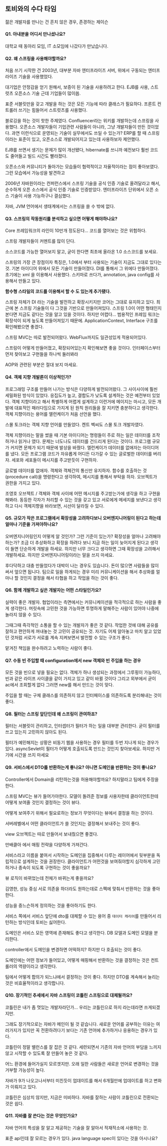 ## 토비와의 수다 타임

젊은 개발자를 만나는 건 흔치 않은 경우, 존경하는 제이슨

#### Q1. 아내분을 어디서 만나셨나요?

대학교 때 동아리 모임, IT 소모임에 나갔다가 만났습니다.



#### Q2. 왜 스프링을 사용해야할까요?

처음 쓰기 시작한 건 2003년, 대부분 자바 엔터프라이즈 서버, 위에서 구동되는 엔터프라이즈 기술을 사용했었다.

대기업은 안정감을 얻기 원해서, 보증이 된 기술을 사용하려고 한다. EJB를 사용, 스트럿츠 오픈소스 기술 근데 기업들이 많이씀.

표준 서블릿만을 갖고 개발을 하는 것은 모든 기능에 따라 클래스가 필요하다. 프론트 컨트롤러 쓰기는 힘들어서 스트럿츠를 사용했다.

블로깅을 하는 것이 핫한 주제였다. Confluencer라는 위키를 개발하는데 스프링을 사용했다. 오픈소스 개발자들이 기업관련 사람들이 아니라, 그냥 개발자들이 만든 것이었다. 과연 이런식으로 운영되는 기술이 실무에서도 쓰일 수 있는가? ERP를 할 때 스프링이라는 표준이 있고, 오픈소스로 개발되어지고 있는데 사용하보자 제안했다.

EJB를 쓰면서 생기는 문제가 많이 개선됐다, hibernate를 쓰니까 예전보다 훨씬 코드도 줄어들고 빌드 시간도 빨라졌다.

오픈소스와 커뮤니티가 돌아가는 모습들이 협력적이고 자율적이라는 점이 좋아보였다. 그런 모습에서 가능성을 발견하고

2006년 자바원이라는 컨퍼런스에서 스프링 기술을 공식 인증 기술로 올려달라고 해서, 순수하게 오픈 소스에서 공식 인증 기술로 인증받았다. 엔터프라이즈 단위에서 오픈 소스 기술이 사용 가능하구나 결심했다.

자바, JVM 언어에서 생태계에서는 스프링을 쓸 수 밖에 없다.



#### Q3. 스프링의 작동원리를 분석하고 싶으면 어떻게 해야하나요?

Core 프레임워크의 라인이 10만개 정도된다... 코드를 열어보는 것은 위험하다.

스프링 개발자들이 커멘트를 많이 단다.

소스코드를 가능한 열어보지 말고, 굳이 한다면 최초에 올라온 1.0 소스코드를 보세요.

스프링의 가장 큰 장점이자 특징은, 1.0에서 부터 사용되는 기술이 지금도 그대로 있다는 것. 기본 아이디어 위에서 모든 기술이 만들어졌다. DI를 통해서 그 위에다 만들어졌다. 초기에는 xml 을 이용해서 사용했다. 스키마로 쓰다가, annotation, java config를 사용해서 만들고 있다. 

**함수형 스타일의 코드를 이용해서 할 수 도 있는게 추가됐다.**

스프링 자체가 DI 라는 기술을 발전하고 확장시키지만 코어는 그대로 유지하고 있다. 최근에 본 스프링 기술들이 다 그것을 기반으로 만들어져있다. 스프링 1.0이 어떤 형태인지 본다면 지금도 같다는 것을 알고 있을 것이다. 하지만 어렵다... 범용적인 프레임 워크는 확장석이 되게 높도록 만들어져있기 때문에. ApplicationContext, Interface 구조를 확인해봤으면 좋겠다.

스프링 MVC는 따로 발전되어왔다. WebFlux까지도 일관성있게 적용되어있다.

스프링이 어떻게 만들어졌고, 확장되어있는지 확인해보면 좋을 것이다. 인터페이스부터 먼저 찾아보고 구현들을 하나씩 둘러봐라

AOP와 관련된 부분은 절대 보지 마세요.



#### Q4. 객체 지향 개발론이 이상적인가?

프로그래밍 구조를 만들어 나가는 방식은 다양하게 발전되어왔다. 그 사이사이에 훨씬 세밀화된 방식이 있었다. 응집도가 높고, 결합도가 낮도록 설계하는 것은 예전부터 있었다. 객체 지향이라고 해서 특별하게 어렵게 설계하고 이런거에 메이지는 마시고, 모든 개발에 대표적인 패러다임으로 가지게 된 원칙 원리들을 잘 지키면 충분하다고 생각한다. 객체 지향이라는 용어를 앨런케이가 처음 선언을 했다.

스몰 토크라는 객체 지향 언어를 만들었다. 켄트 벡씨도 스몰 토크 개발자였다.

객체 지향이라는 말을 썼을 때 기본 아이디어는 명령들이 주로 하는 일은 데이터를 조작하거나 읽거나 였다. 문제는 너도나도 데이터를 건드리게 된다는 것이다. 프로그램 규모가 커지면 문제가 되기 때문에 발상을 바꿨다. 엘런케이가 데이터를 없애자는 아이디어를 냈다. 모든 프로그램 코드가 자유롭게 어디든 다가갈 수 있는 글로벌한 데이터를 버리자. 세포와 세포들이 메시지를 주고받듯이 구현하자.

글로벌 데이터를 없애자. 객체와 객체간의 통신만 유지하자. 함수를 호출하는 것(procedure call)을 명령한다고 생각하여, 메시지를 통해서 부탁을 하자. 오브젝트가 권한을 가지고 있다.

조영호 오브젝트 / 객체와 객체 사이에 어떤 메시지를 주고받는가에 생각을 하고 구현을 해봐라. 동등한 각자가 처리할 수 있는 것을 갖고 있고 서로에게 메세지를 보낸다고 생각하고 다시 객체지향을 바라보면, 시선이 달라질 수 있다.



#### Q5. 규모가 작은 프로그램에서 확장성을 고려하다보니 오버엔지니어링이 된다고 하는데 얼마나 기준을 가져야하나요?

오버엔지니어링인지 어떻게 알 것인가? 그런 기준이 있는가? 확장성을 얼마나 고려해야 하는가? 조금 더 추상화하고 확장을 하려다 보니 지금 하는 일이 늦어지게 된다고 생각이 들면 단순하게 개발을 하세요. 하지만 너무 크다고 생각하면 그때 확장성을 고려해서 개발하세요. 하지만 오버엔지니어링이라는 말을 쓰지 마세요.

후다닥하고 대충 만들었다가 대박이 나는 경우도 있습니다. 돈이 많으면 사람들을 많이 써서 엎으면 됩니다. 팀으로 일을 하게되는 경우 미리 커뮤니케이션을 해서 추상화를 얼마나 할 것인지 결정을 해서 타협을 하고 작업을 하는 것이 좋다.



#### Q6. 함께 개발하고 싶은 개발자는 어떤 스타일인가요?

실력이 좋은 개발자. 협업이라는 측면에서는 커뮤니케이션을 적극적으로 하는 사람을 좋게 생각한다. 머릿속에 고민한 것을 가능하면 투명하게 말해주는 사람이 있어야 나중에 놀라지 않을 수 있다.

그때그때 즉각적인 소통을 할 수 있는 개발자가 좋은 것 같다. 작업한 것에 대해 공유를 잘하고 편안하게 꺼내놓는 것 고민이 공유되는 것. 자기도 어제 알아놓고 마치 알고 있었던 것처럼 서로가 서로를 계속 지켜보면서 발전할 수 있는 구조가 좋다. 

맡겨진 책임을 완수하려고 노력하는 사람이 좋다.



#### Q7. 수동 빈 주입할 때 configuration에서 new 객체와 빈 주입을 하는 경우

모든 것을 빈으로 넣을 필요는 없다. 객체가 하나 생성되는 과정에서 그루핑이 가능하다, 빈과 같은 라이프 사이클을 같이 가지고 있고 같이 바뀔 것이다 그리고 외부에서 굳이 ac에서 조회할게 없다 그러면 new를 해서 만드는 것이 맞다.

주입을 할 때는 구체 클래스를 의존하지 않고 인터페이스를 의존하도록 분리해내는 것이 좋다.



#### Q8. 필터는 스프링 앞단인데 왜 스프링이 관여하죠?

필터는 서블릿이 관리하고, 인터셉터가 필터가 하는 일을 대부분 관리한다. 굳이 필터를 쓰고 있는지 고민하지 않아도 된다.

필터가 예민해지는 상황은 비동기 웹을 사용하는 경우 필터를 두번 지나게 되는 경우가 있다. asyncSevlet이 필터가 어떻게 호출되도록 만드는 것인지 찾아보세요. 하지만 거기에 시간을 쓰지 마세요



#### Q9. 서비스에서 DTO를 반환하는게 좋나요? 아니면 도메인을 반환하는 것이 좋나요?

Controller에서 Domain을 리턴하는것을 허용해야할까요? 하지말라고 팀에게 주장을 한다.

스프링 MVC는 뷰가 들어가야한다. 모델이 돌려준 정보를 사용자한테 클라이언트한테 어떻게 보여줄 것인지 결정하는 것이 뷰다.

어떻게 보여주기 위해서 필요로하는 정보가 무엇이다는 뷰에서 결정을 하는 것이다.

서버레벨에서 어떤 클라이언트가 쓸 것인지는 결정해서 보내주는 것이 좋다.

view 오브젝트는 따로 만들어서 보내줬으면 좋겠다.



만배클아 에서 매핑 전략을 다양하게 가져간다.

서비스라고 이름을 붙여서 시작하는 도메인을 집중해서 다루는 레이어에서 뒷부분을 독립적으로 설계하는 것을 권장한다. 클라이언트가 어떤것을 보여줘야할지 심각하게 고민하거나 종속이 되도록 구현하는 것이 좋을까요?

뷰 로직이 바뀌었는데 전체가 바뀌는게 좋을까요?

김영한, 성능 중심 서로 의존을 하더라도 원하는데로 스펙에 맞춰서 반환하는 것을 좋아한다.

성능을 중느슨하게 정의하는 것을 좋아하기도 한다.

서비스 쪽에서 서비스 앞단에 dto를 대체할 수 있는 용어 중 `데이터 캐리어`를 만들어서 리턴하는 방식인데 토비는 싫어한다.

도메인은 서비스 모든 영역에 존재해도 좋다고 생각한다. DB 모델과 도메인 모델을 분리한다.

controller에서 도메인을 변경하면 어떡하지? 하지만 다 호출되는 것이 좋다.

도메인에는 어떤 정보가 들어있고, 어떻게 매핑해서 반환하는 것을 결정하는 것은 컨트롤러의 역량이라고 생각한다.

팀에서 어떻게 합의가 되느냐에서 결정하는 것이 좋다. 하지만 DTO를 계속해서 늘리는 것은 비효율적이라고 생각합니다.



#### Q10. 장기적인 추세에서 자바 스프링이 코틀린 스프링으로 대체될까요?

코틀린은 내가 좀 멋있는 개발자라던가... 우리는 코틀린으로 하지 라는데라면 쓰게되겠지만.

그래도 장기적으로는 자바가 메인이 될 것 같습니다. 새로운 언어를 공부하는 이유는 여러가지가 있지만 꼭 전환하려다기 보다는 기존 언어에 추가하거나 응용하는 경우가 있다.

코틀린이 정말 밸런스를 잘 잡은 것 같다. 세련되면서 기존의 자바 언어의 부담을 느끼지 않고 시작할 수 있도록 잘 만들어 놓은 것 같다.

어느 환경에 들어가실지 모르겟지만. 오래 일한 사람들은 새로운 언어로 변경하는 것을 거부할 가능성이 높다.

자바가 9가 나오고나서부터 미친듯이 업데이트를 해서 6개월만에 업데이트를 하고 변화가 이뤄지고 있다.

코틀린은 심상치 않지만, 지금은 미비하다. 자바를 잘하는 사람이 코틀린으로 전환되는 것은 쉽다.



#### Q11. 자바를 잘 쓴다는 것은 무엇인가요?

자바 언어의 특성을 잘 알고 제공하는 기술을 잘 알아서 적재적소에 사용하는 것.

표준 api인데 잘 모르는 경우가 있다. java language spec이 있다는 것을 아시나요?
